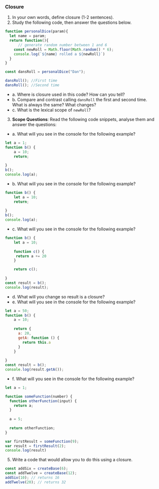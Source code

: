 
### Closure

1. In your own words, define closure (1-2 sentences).
2. Study the following code, then answer the questions below.

```js
function personalDice(param){
  let name = param;
  return function(){
      // generate random number between 1 and 6
    const newRoll = Math.floor(Math.random() * 6);
    console.log(`${name} rolled a ${newRoll}`)
  }
}

const dansRoll = personalDice("Dan");

dansRoll(); //First time
dansRoll(); //Second time
```

* a. Where is closure used in this code? How can you tell?
* b. Compare and contrast calling `dansRoll` the first and second time. What is always the same? What changes?
* c. What is the lexical scope of `newRoll`? 

3. **Scope Questions**: Read the following code snippets, analyse them and answer the questions:

* a. What will you see in the console for the following example?
```js
let a = 1; 
function b() { 
    a = 10; 
    return; 
    
} 
b(); 
console.log(a);    
```

* b. What will you see in the console for the following example?
```js
function b() { 
    let a = 10;  
    return; 
    
}
b();
console.log(a);    
```

* c. What will you see in the console for the following example? 
```js
function b() { 
    let a = 10; 
    
    function c() {
     return a += 20
    }

    return c();
    
}
const result = b();  
console.log(result);    
```
* d. What will you change so result is a closure? 
* e. What will you see in the console for the following example? 
```js
let a = 50;
function b() { 
    a = 10; 
    
    return {
      a: 20,
      getA: function () {
        return this.a
      }
    }
    
}
const result = b();  
console.log(result.getA());     
```

* f. What will you see in the console for the following example?
```js
let a = 1; 

function someFunction(number) {
  function otherFunction(input) {
    return a;
  }
  
  a = 5;
  
  return otherFunction;
}

var firstResult = someFunction(9);
var result = firstResult(2);
console.log(result) 
```

5. Write a code that would allow you to do this using a closure.

```js
const addSix = createBase(6);
const addTwelve = createBase(12);
addSix(10); // returns 16
addTwelve(20); // returns 32
```

